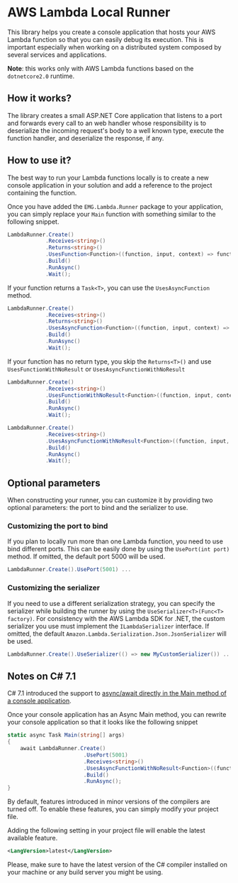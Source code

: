 # AWS Lambda Local Runner
This library helps you create a console application that hosts your AWS Lambda function so that you can easily debug its execution. This is important especially when working on a distributed system composed by several services and applications.

**Note**: this works only with AWS Lambda functions based on the `dotnetcore2.0` runtime.

## How it works?
The library creates a small ASP.NET Core application that listens to a port and forwards every call to an web handler whose responsibility is to deserialize the incoming request's body to a well known type, execute the function handler, and deserialize the response, if any.

## How to use it?
The best way to run your Lambda functions locally is to create a new console application in your solution and add a reference to the project containing the function.

Once you have added the `EMG.Lambda.Runner` package to your application, you can simply replace your `Main` function with something similar to the following snippet.

```csharp
LambdaRunner.Create()
            .Receives<string>()
            .Returns<string>()
            .UsesFunction<Function>((function, input, context) => function.FunctionHandler(input, context))
            .Build()
            .RunAsync()
            .Wait();
```

If your function returns a `Task<T>`, you can use the `UsesAsyncFunction` method.

```csharp
LambdaRunner.Create()
            .Receives<string>()
            .Returns<string>()
            .UsesAsyncFunction<Function>((function, input, context) => function.FunctionHandlerAsync(input, context))
            .Build()
            .RunAsync()
            .Wait();
```

If your function has no return type, you skip the `Returns<T>()` and use `UsesFunctionWithNoResult` or `UsesAsyncFunctionWithNoResult`

```csharp
LambdaRunner.Create()
            .Receives<string>()
            .UsesFunctionWithNoResult<Function>((function, input, context) => function.FunctionHandler(input, context))
            .Build()
            .RunAsync()
            .Wait();

LambdaRunner.Create()
            .Receives<string>()
            .UsesAsyncFunctionWithNoResult<Function>((function, input, context) => function.FunctionHandlerAsync(input, context))
            .Build()
            .RunAsync()
            .Wait();
```

## Optional parameters
When constructing your runner, you can customize it by providing two optional parameters: the port to bind and the serializer to use.

### Customizing the port to bind
If you plan to locally run more than one Lambda function, you need to use bind different ports.
This can be easily done by using the `UsePort(int port)` method. If omitted, the default port 5000 will be used.

```csharp
LambdaRunner.Create().UsePort(5001) ...
```

### Customizing the serializer
If you need to use a different serialization strategy, you can specify the serializer while building the runner by using the `UseSerializer<T>(Func<T> factory)`.
For consistency with the AWS Lambda SDK for .NET, the custom serializer you use must implement the `ILambdaSerializer` interface.
If omitted, the default `Amazon.Lambda.Serialization.Json.JsonSerializer` will be used.

```csharp
LambdaRunner.Create().UseSerializer(() => new MyCustomSerializer()) ...
```

## Notes on C# 7.1
C# 7.1 introduced the support to [async/await directly in the Main method of a console application](https://docs.microsoft.com/en-us/dotnet/csharp/whats-new/csharp-7-1#async-main).

Once your console application has an Async Main method, you can rewrite your console application so that it looks like the following snippet
```csharp
static async Task Main(string[] args)
{
    await LambdaRunner.Create()
                        .UsePort(5001)
                        .Receives<string>()
                        .UsesAsyncFunctionWithNoResult<Function>((function, input, context) => function.FunctionHandlerAsync(input, context))
                        .Build()
                        .RunAsync();
}
```

By default, features introduced in minor versions of the compilers are turned off. To enable these features, you can simply modify your project file.

Adding the following setting in your project file will enable the latest available feature.
```xml
<LangVersion>latest</LangVersion>
```
Please, make sure to have the latest version of the C# compiler installed on your machine or any build server you might be using.